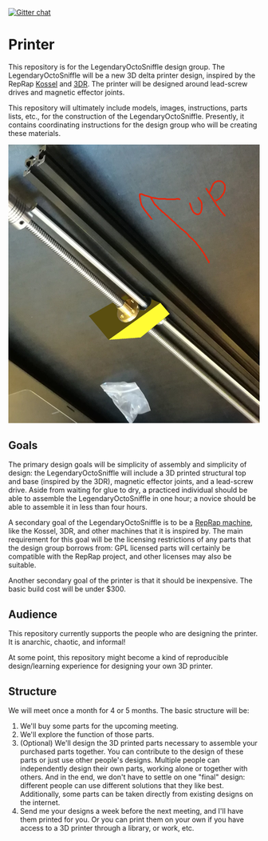 [![Gitter chat](https://badges.gitter.im/gitterHQ/gitter.png)](https://gitter.im/LegendaryOctoSniffle/Lobby)
# Printer

This repository is for the LegendaryOctoSniffle design group. The LegendaryOctoSniffle will be a new 3D delta printer design, inspired by the RepRap [Kossel](http://reprap.org/wiki/Kossel) and [3DR](http://reprap.org/wiki/3DR). The printer will be designed around lead-screw drives and magnetic effector joints.

This repository will ultimately include models, images, instructions, parts lists, etc., for the construction of the LegendaryOctoSniffle. Presently, it contains coordinating instructions for the design group who will be creating these materials.

![Carriage example in real life](march-11-meetup/carriage/carriage_irl.png)

## Goals

The primary design goals will be simplicity of assembly and simplicity of design: the LegendaryOctoSniffle will include a 3D printed structural top and base (inspired by the 3DR), magnetic effector joints, and a lead-screw drive. Aside from waiting for glue to dry, a practiced individual should be able to assemble the LegendaryOctoSniffle in one hour; a novice should be able to assemble it in less than four hours.

A secondary goal of the LegendaryOctoSniffle is to be a [RepRap machine](http://reprap.org/wiki/RepRap_Machines), like the Kossel, 3DR, and other machines that it is inspired by. The main requirement for this goal will be the licensing restrictions of any parts that the design group borrows from: GPL licensed parts will certainly be compatible with the RepRap project, and other licenses may also be suitable.

Another secondary goal of the printer is that it should be inexpensive. The basic build cost will be under $300.

## Audience

This repository currently supports the people who are designing the printer. It is anarchic, chaotic, and informal!

At some point, this repository might become a kind of reproducible design/learning experience for designing your own 3D printer.

## Structure

We will meet once a month for 4 or 5 months. The basic structure will be:

1. We'll buy some parts for the upcoming meeting.
2. We'll explore the function of those parts.
3. (Optional) We'll design the 3D printed parts necessary to assemble your purchased parts together. You can contribute to the design of these parts or just use other people's designs. Multiple people can independently design their own parts, working alone or together with others. And in the end, we don't have to settle on one "final" design: different people can use different solutions that they like best. Additionally, some parts can be taken directly from existing designs on the internet.
4. Send me your designs a week before the next meeting, and I'll have them printed for you. Or you can print them on your own if you have access to a 3D printer through a library, or work, etc.


